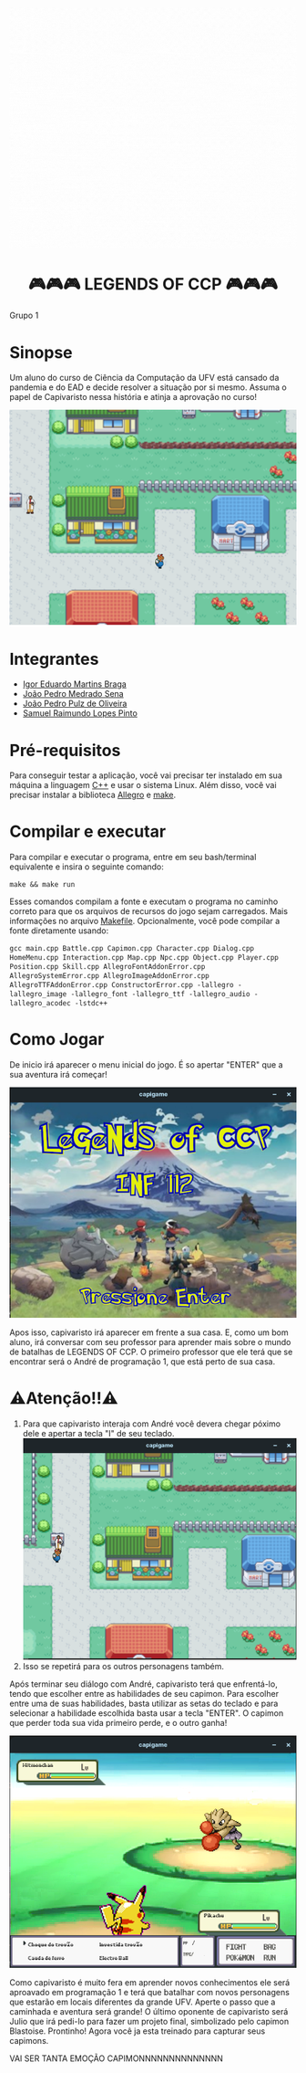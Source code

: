 ![Alt text](https://github.com/INF112-Programacao2/20212-team-1/blob/main/LEGENDS%20OF%20CPP.gif)

<h1 align="center"> 🎮🎮🎮 LEGENDS OF CCP 🎮🎮🎮 </h1> 

Grupo 1

# Sinopse
<p> Um aluno do curso de Ciência da Computação da UFV está cansado da pandemia e do EAD e decide resolver a situação por si mesmo. Assuma o papel de Capivaristo nessa história e atinja a aprovação no curso! </p>

![Alt text](https://github.com/INF112-Programacao2/20212-team-1/blob/main/TelaInicial.png)

# Integrantes

<ul>
  <li><a href="https://github.com/Igoreduardobraga">Igor Eduardo Martins Braga</a></li>
  <li><a href="https://github.com/jpmedras">João Pedro Medrado Sena</a></li>
  <li><a href="https://github.com/jopzoli">João Pedro Pulz de Oliveira</a></li>
  <li><a href="https://github.com/SRaimundo">Samuel Raimundo Lopes Pinto</a></li>
</ul>

# Pré-requisitos
Para conseguir testar a aplicação, você vai precisar ter instalado em sua máquina a linguagem [C++](https://diolinux.com.br/sistemas-operacionais/como-programar-em-cc-no-ubuntu.html) e usar o sistema Linux. Além disso, você vai precisar instalar a biblioteca [Allegro](https://github.com/liballeg/allegro_wiki/wiki/Quickstart) e [make](https://linuxhint.com/install-make-ubuntu/).

# Compilar e executar
Para compilar e executar o programa, entre em seu bash/terminal equivalente e insira o seguinte comando:
```console
make && make run
```
Esses comandos compilam a fonte e executam o programa no caminho correto para que os arquivos de recursos do jogo sejam carregados. Mais informações no arquivo [Makefile](Makefile).
Opcionalmente, você pode compilar a fonte diretamente usando:
```console
gcc main.cpp Battle.cpp Capimon.cpp Character.cpp Dialog.cpp HomeMenu.cpp Interaction.cpp Map.cpp Npc.cpp Object.cpp Player.cpp Position.cpp Skill.cpp AllegroFontAddonError.cpp AllegroSystemError.cpp AllegroImageAddonError.cpp AllegroTTFAddonError.cpp ConstructorError.cpp -lallegro -lallegro_image -lallegro_font -lallegro_ttf -lallegro_audio -lallegro_acodec -lstdc++
```

# Como Jogar
De inicio irá aparecer o menu inicial do jogo. É so apertar "ENTER" que a sua aventura irá começar!

![Alt text](https://github.com/INF112-Programacao2/20212-team-1/blob/main/TelaInicialTutorial.png)

Apos isso, capivaristo irá aparecer em frente a sua casa. E, como um bom aluno, irá conversar com seu professor para aprender mais sobre o mundo de batalhas de LEGENDS OF CCP. O primeiro professor que ele terá que se encontrar será o André de programação 1, que está perto de sua casa.
<p> <h1> ⚠️Atenção!!⚠️ </h1> </p>


1) Para que capivaristo interaja com André você devera chegar póximo dele e apertar a tecla "I" de seu teclado.
![Alt text](https://github.com/INF112-Programacao2/20212-team-1/blob/main/Intera%C3%A7%C3%A3o.png)
2) Isso se repetirá para os outros personagens também.

Após terminar seu diálogo com André, capivaristo terá que enfrentá-lo, tendo que escolher entre as habilidades de seu capimon. Para escolher entre uma de suas habilidades, basta utilizar as setas do teclado e para selecionar a habilidade escolhida basta usar a tecla "ENTER". O capimon que perder toda sua vida primeiro perde, e o outro ganha!

![Alt text](https://github.com/INF112-Programacao2/20212-team-1/blob/main/BatalhaTutorial.png)

Como capivaristo é muito fera em aprender novos conhecimentos ele será aproavado em programação 1 e terá que batalhar com novos personagens que estarão em locais diferentes da grande UFV. Aperte o passo que a caminhada e aventura será grande!
O último oponente de capivaristo será Julio que irá pedi-lo para fazer um projeto final, simbolizado pelo capimon Blastoise.
Prontinho! Agora você ja esta treinado para capturar seus capimons.

VAI SER TANTA EMOÇÃO CAPIMONNNNNNNNNNNNNN
